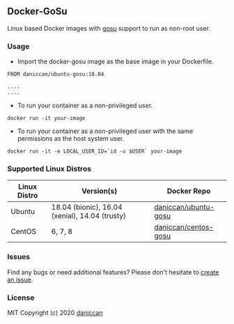 ## Docker-GoSu

Linux based Docker images with [gosu](https://github.com/tianon/gosu) support to run as non-root user.

### Usage

* Import the docker-gosu image as the base image in your Dockerfile.

```
FROM daniccan/ubuntu-gosu:18.04

....
....
```

* To run your container as a non-privileged user.

```
docker run -it your-image
```

* To run your container as a non-privileged user with the same permissions as the host system user.

```
docker run -it -e LOCAL_USER_ID=`id -u $USER` your-image
```

### Supported Linux Distros

| Linux Distro         | Version(s)                                      | Docker Repo                                                           |
|----------------------|-------------------------------------------------|-----------------------------------------------------------------------|
| Ubuntu               | 18.04 (bionic), 16.04 (xenial), 14.04 (trusty)  | [daniccan/ubuntu-gosu](https://hub.docker.com/r/daniccan/ubuntu-gosu) |
| CentOS               | 6, 7, 8                                         | [daniccan/centos-gosu](https://hub.docker.com/r/daniccan/centos-gosu) |

### Issues

Find any bugs or need additional features? Please don't hesitate to [create an issue](https://github.com/daniccan/docker-gosu/issues/new).

### License

MIT Copyright (c) 2020 [daniccan](https://github.com/daniccan)
